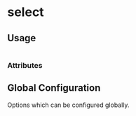 # select


## Usage

```html

```

### Attributes


## Global Configuration
Options which can be configured globally.

